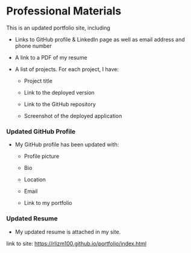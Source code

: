 # Professional Materials

This is an updated portfolio site, including 
* Links to GitHub profile & LinkedIn page as well as email address and phone number

* A link to a PDF of my resume

* A list of projects. For each project, I have:

  * Project title

  * Link to the deployed version

  * Link to the GitHub repository

  * Screenshot of the deployed application


### Updated GitHub Profile 

* My GitHub profile has been updated with: 

    * Profile picture

    * Bio

    * Location

    * Email

    * Link to my portfolio


### Updated Resume 

* My updated resume is attached in my site.


link to site: https://rlizm100.github.io/portfolio/index.html
